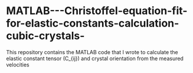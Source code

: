 # MATLAB---Christoffel-equation-fit-for-elastic-constants-calculation-cubic-crystals-
This repository contains the MATLAB code that I wrote to calculate the elastic constant tensor (C_{ij}) and crystal orientation from the measured velocities
